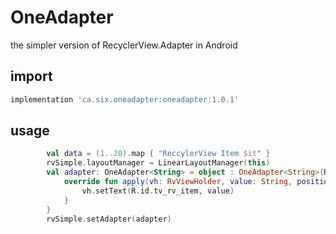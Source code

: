 # OneAdapter
the simpler version of RecyclerView.Adapter in Android

## import
```groovy
implementation 'ca.six.oneadapter:oneadapter:1.0.1'
```

## usage
```kotlin
        val data = (1..20).map { "ReccylerView Item $it" }
        rvSimple.layoutManager = LinearLayoutManager(this)
        val adapter: OneAdapter<String> = object : OneAdapter<String>(R.layout.item_rv_one, data) {
            override fun apply(vh: RvViewHolder, value: String, position: Int) {
                vh.setText(R.id.tv_rv_item, value)
            }
        }
        rvSimple.setAdapter(adapter)
```
